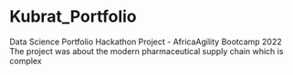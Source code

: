 # Kubrat_Portfolio
Data Science Portfolio
Hackathon Project - AfricaAgility Bootcamp 2022
The project was about the modern pharmaceutical supply chain which is complex
